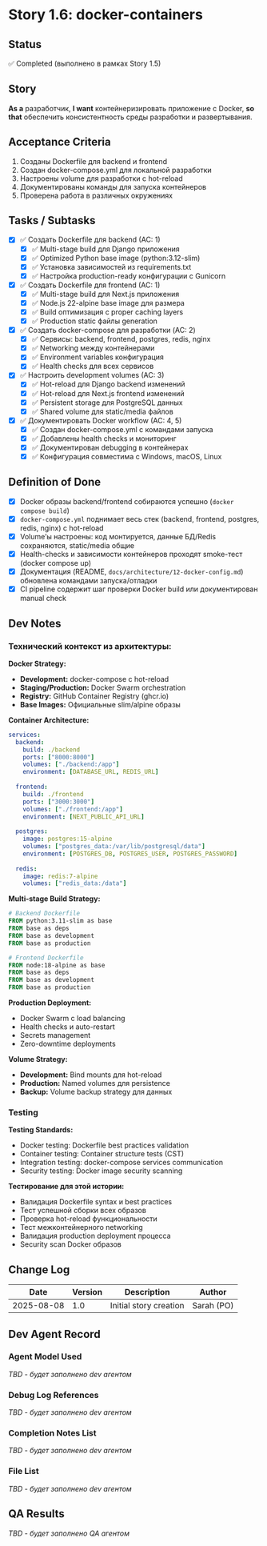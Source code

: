 # Story 1.6: docker-containers

## Status
✅ Completed (выполнено в рамках Story 1.5)

## Story
**As a** разработчик,
**I want** контейнеризировать приложение с Docker,
**so that** обеспечить консистентность среды разработки и развертывания.

## Acceptance Criteria

1. Созданы Dockerfile для backend и frontend
2. Создан docker-compose.yml для локальной разработки
3. Настроены volume для разработки с hot-reload
4. Документированы команды для запуска контейнеров
5. Проверена работа в различных окружениях

## Tasks / Subtasks

- [x] ✅ Создать Dockerfile для backend (AC: 1)
  - [x] ✅ Multi-stage build для Django приложения
  - [x] ✅ Optimized Python base image (python:3.12-slim)
  - [x] ✅ Установка зависимостей из requirements.txt
  - [x] ✅ Настройка production-ready конфигурации с Gunicorn

- [x] ✅ Создать Dockerfile для frontend (AC: 1)
  - [x] ✅ Multi-stage build для Next.js приложения
  - [x] ✅ Node.js 22-alpine base image для размера
  - [x] ✅ Build оптимизация с proper caching layers
  - [x] ✅ Production static файлы generation

- [x] ✅ Создать docker-compose для разработки (AC: 2)
  - [x] ✅ Сервисы: backend, frontend, postgres, redis, nginx
  - [x] ✅ Networking между контейнерами
  - [x] ✅ Environment variables конфигурация
  - [x] ✅ Health checks для всех сервисов

- [x] ✅ Настроить development volumes (AC: 3)
  - [x] ✅ Hot-reload для Django backend изменений
  - [x] ✅ Hot-reload для Next.js frontend изменений
  - [x] ✅ Persistent storage для PostgreSQL данных
  - [x] ✅ Shared volume для static/media файлов

- [x] ✅ Документировать Docker workflow (AC: 4, 5)
  - [x] ✅ Создан docker-compose.yml с командами запуска
  - [x] ✅ Добавлены health checks и мониторинг
  - [x] ✅ Документирован debugging в контейнерах
  - [x] ✅ Конфигурация совместима с Windows, macOS, Linux

## Definition of Done

- [x] Docker образы backend/frontend собираются успешно (`docker compose build`)
- [x] `docker-compose.yml` поднимает весь стек (backend, frontend, postgres, redis, nginx) с hot-reload
- [x] Volume’ы настроены: код монтируется, данные БД/Redis сохраняются, static/media общие
- [x] Health-checks и зависимости контейнеров проходят smoke-тест (docker compose up)
- [x] Документация (README, `docs/architecture/12-docker-config.md`) обновлена командами запуска/отладки
- [x] CI pipeline содержит шаг проверки Docker build или документирован manual check

## Dev Notes

### Технический контекст из архитектуры:

**Docker Strategy:**
- **Development:** docker-compose с hot-reload
- **Staging/Production:** Docker Swarm orchestration
- **Registry:** GitHub Container Registry (ghcr.io)
- **Base Images:** Официальные slim/alpine образы

**Container Architecture:**
```yaml
services:
  backend:
    build: ./backend
    ports: ["8000:8000"]
    volumes: ["./backend:/app"]
    environment: [DATABASE_URL, REDIS_URL]
    
  frontend:
    build: ./frontend  
    ports: ["3000:3000"]
    volumes: ["./frontend:/app"]
    environment: [NEXT_PUBLIC_API_URL]
    
  postgres:
    image: postgres:15-alpine
    volumes: ["postgres_data:/var/lib/postgresql/data"]
    environment: [POSTGRES_DB, POSTGRES_USER, POSTGRES_PASSWORD]
    
  redis:
    image: redis:7-alpine
    volumes: ["redis_data:/data"]
```

**Multi-stage Build Strategy:**
```dockerfile
# Backend Dockerfile
FROM python:3.11-slim as base
FROM base as deps
FROM base as development  
FROM base as production

# Frontend Dockerfile
FROM node:18-alpine as base
FROM base as deps
FROM base as development
FROM base as production
```

**Production Deployment:**
- Docker Swarm с load balancing
- Health checks и auto-restart
- Secrets management
- Zero-downtime deployments

**Volume Strategy:**
- **Development:** Bind mounts для hot-reload
- **Production:** Named volumes для persistence
- **Backup:** Volume backup strategy для данных

### Testing

**Testing Standards:**
- Docker testing: Dockerfile best practices validation
- Container testing: Container structure tests (CST)
- Integration testing: docker-compose services communication
- Security testing: Docker image security scanning

**Тестирование для этой истории:**
- Валидация Dockerfile syntax и best practices
- Тест успешной сборки всех образов
- Проверка hot-reload функциональности
- Тест межконтейнерного networking
- Валидация production deployment процесса
- Security scan Docker образов

## Change Log

| Date | Version | Description | Author |
|------|---------|-------------|---------|
| 2025-08-08 | 1.0 | Initial story creation | Sarah (PO) |

## Dev Agent Record

### Agent Model Used
_TBD - будет заполнено dev агентом_

### Debug Log References  
_TBD - будет заполнено dev агентом_

### Completion Notes List
_TBD - будет заполнено dev агентом_

### File List
_TBD - будет заполнено dev агентом_

## QA Results
_TBD - будет заполнено QA агентом_